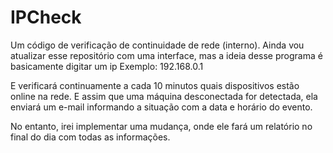 # IPCheck
Um código de verificação de continuidade de rede (interno).
Ainda vou atualizar esse repositório com uma interface, mas a ideia desse programa é basicamente digitar um ip
Exemplo: 192.168.0.1

E verificará continuamente a cada 10 minutos quais dispositivos estão online na rede.
E assim que uma máquina desconectada for detectada, ela enviará um e-mail informando a situação com a data e horário do evento.

No entanto, irei implementar uma mudança, onde ele fará um relatório no final do dia com todas as informações.
